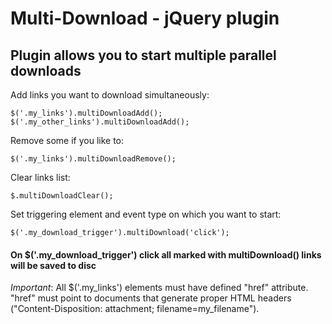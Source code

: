 Multi-Download - jQuery plugin
==============================

Plugin allows you to start multiple parallel downloads
------------------------------------------------------

Add links you want to download simultaneously:
    
    $('.my_links').multiDownloadAdd();
    $('.my_other_links').multiDownloadAdd();

Remove some if you like to:
    
    $('.my_links').multiDownloadRemove();

Clear links list:
    
    $.multiDownloadClear();

Set triggering element and event type on which you want to start:

    $('.my_download_trigger').multiDownload('click');

#### On $('.my_download_trigger') click all marked with multiDownload() links will be saved to disc

_Important_: All $('.my_links') elements must have defined "href" attribute. 
"href" must point to documents that generate proper HTML headers ("Content-Disposition: attachment; filename=my_filename").

